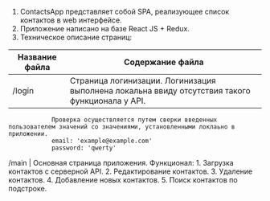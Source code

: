 1. ContactsApp представляет собой SPA, реализующее список контактов в web интерфейсе.
2. Приложение написано на базе React JS + Redux.
3. Техническое описание страниц:

Название файла  | Содержание файла
----------------|----------------------
/login       | Страница логинизации. Логинизация выполнена локальна ввиду отсутствия такого функционала у API. 
                Проверка осуществляется путем сверки введенных пользователем значений со значениями, установленными локлаьно в приложении.
                email: 'example@example.com'
                password: 'qwerty'
/main        | Основная страница приложения.
                Функционал:
                1. Загрузка контактов с серверной API.
                2. Редактирование контактов.
                3. Удаление контактов.
                4. Добавление новых контактов.
                5. Поиск контактов по подстроке. 